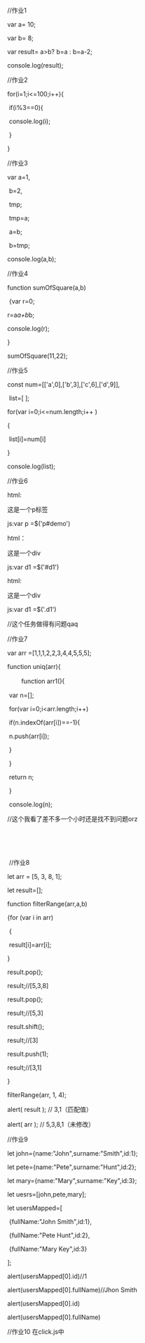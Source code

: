 //作业1

var a= 10;

var b= 8;

var result= a>b? b=a : b=a-2;

console.log(result);

//作业2

for(i=1;i<=100;i++){

​    if(i%3==0){

​        console.log(i);

​    }

}

//作业3

var a=1,

​        b=2,

​        tmp;

​    tmp=a;

​    a=b;

​    b=tmp;

console.log(a,b);

//作业4

function   sumOfSquare(a,b)

​    {var  r=0;

 

 r=a*a+b*b;

 

console.log(r);

  }

  sumOfSquare(11,22);

 

//作业5

const  num=[['a',0],['b',3],['c',6],['d',9]],

​    list=[ ];

  for(var i=0;i<=num.length;i++ )

  {

​      list[i]=num[i]

  }

console.log(list);

//作业6

html:<p>这是一个p标签</p>

js:var p =$('p#demo')

html：<div id="d1">这是一个div</div>

js:var d1 =$('#d1')

html:<div class="d1">这是一个div</div>

js:var d1 =$('.d1')

//这个任务做得有问题qaq

//作业7

var arr =[1,1,1,2,2,3,4,4,5,5,5];

function uniq(arr){

​    　　function arr1(){

​        var n=[];

  

​          for(var i=0;i<arr.length;i++)

  

​              if(n.indexOf(arr[i])==-1){

  

​                  n.push(arr[i]);

​              }

  

​          }

  

​          return n;

​      }

 

​      console.log(n);

//这个我看了差不多一个小时还是找不到问题orz

​    　　

​    

​    //作业8

let arr = [5, 3, 8, 1];

let result=[];

function filterRange(arr,a,b)

{for (var i in arr)

​    {

​    result[i]=arr[i];

}

result.pop();

result;//[5,3,8]

result.pop();

result;//[5,3]

result.shift();

result;//[3]

result.push(1);

result;//[3,1]

}

filterRange(arr, 1, 4);

alert( result ); // 3,1（匹配值）

alert( arr ); // 5,3,8,1（未修改）

//作业9

let john={name:"John",surname:"Smith",id:1};

let pete={name:"Pete",surname:"Hunt",id:2};

let mary={name:"Mary",surname:"Key",id:3};

let uesrs=[john,pete,mary];

let usersMapped=[

​    {fullName:"John Smith",id:1},

​    {fullName:"Pete Hunt",id:2},

​    {fullName:"Mary Key",id:3}

];

alert(usersMapped[0].id)//1

alert(usersMapped[0].fullName)//Jhon Smith

alert(usersMapped[0].id)

alert(usersMapped[0].fullName)

//作业10  在click.js中

